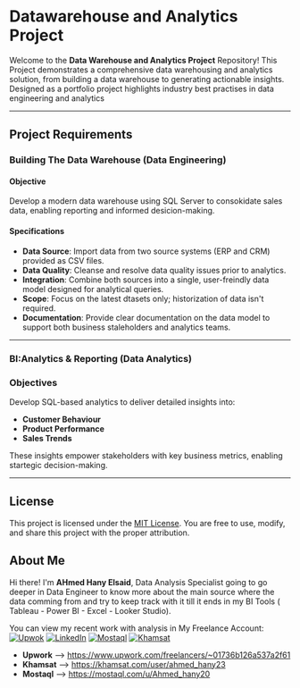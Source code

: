 # Datawarehouse and Analytics Project
Welcome to the **Data Warehouse and Analytics Project** Repository!
This Project demonstrates a comprehensive data warehousing and analytics solution, from building a data warehouse to generating actionable insights. Designed as a portfolio project highlights industry best practises in data engineering and analytics

---

## Project Requirements

### Building The Data Warehouse (Data Engineering)

#### Objective
Develop a modern data warehouse using SQL Server to consokidate sales data, enabling reporting and informed desicion-making.

#### Specifications
- **Data Source**: Import data from two source systems (ERP and CRM) provided as CSV files.
- **Data Quality**: Cleanse and resolve data quality issues prior to analytics.
- **Integration**: Combine both sources into a single, user-freindly data model designed for analytical queries.
- **Scope**: Focus on the latest dtasets only; historization of data isn't required.
- **Documentation**: Provide clear documentation on the data model to support both business staleholders and analytics teams.

---

### BI:Analytics & Reporting (Data Analytics)

### Objectives
Develop SQL-based analytics to deliver detailed insights into:
- **Customer Behaviour**
- **Product Performance**
- **Sales Trends**

These insights empower stakeholders with key business metrics, enabling startegic decision-making.

--- 

## License

This project is licensed under the [MIT License](LICENSE). You are free to use, modify, and share this project with the proper attribution.

## About Me
Hi there! I'm **AHmed Hany Elsaid**, Data Analysis Specialist going to go deeper in Data Engineer to know more about the main source where the data comming from and try to keep track with it till it ends in my BI Tools ( Tableau - Power BI - Excel - Looker Studio).

You can view my recent work with analysis in My Freelance Account:
[![Upwok](https://img.shields.io/badge/Upwok-black?style=for-the-badge&logo=freelancer&logoColor=white)](http://bit.ly/3GiCVUE)
[![LinkedIn](https://img.shields.io/badge/LinkedIn-blue?style=for-the-badge&logo=linkedin&logoColor=white)](http://bit.ly/3GiCVUE)
[![Mostaql](https://img.shields.io/badge/Mostaql-green?style=for-the-badge&logo=freelancer&logoColor=white)](http://bit.ly/3GiCVUE)
[![Khamsat](https://img.shields.io/badge/Khamsat-orange?style=for-the-badge&logo=shutterstock&logoColor=white)](http://bit.ly/3GiCVUE)
- **Upwork** --> https://www.upwork.com/freelancers/~01736b126a537a2f61
- **Khamsat** --> https://khamsat.com/user/ahmed_hany23
- **Mostaql** --> https://mostaql.com/u/Ahmed_hany20
